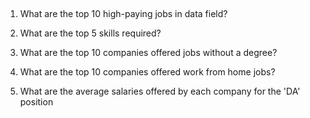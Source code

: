 ## 

1. What are the top 10 high-paying jobs in data field?

2. What are the top 5 skills required?

3. What are the top 10 companies offered jobs without a degree?

4. What are the top 10 companies offered work from home jobs?

5. What are the average salaries offered by each company for the 'DA' position 
